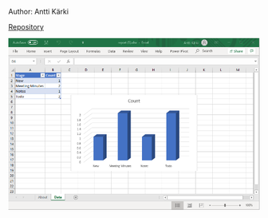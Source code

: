 Author: Antti Kärki

[Repository](Notes_Status_Count_Demo)

![](Notes_Status_Count_Demo/Notes_count_example.png)

